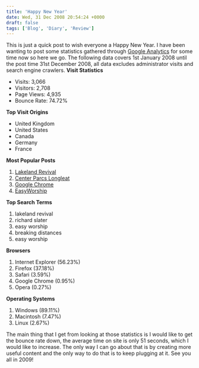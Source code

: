 ```yaml
---
title: 'Happy New Year'
date: Wed, 31 Dec 2008 20:54:24 +0000
draft: false
tags: ['Blog', 'Diary', 'Review']
---
```


This is just a quick post to wish everyone a Happy New Year. I have been wanting to post some statistics gathered through [Google Analytics](https://www.google.com/analytics/) for some time now so here we go. The following data covers 1st January 2008 until the post time 31st December 2008, all data excludes administrator visits and search engine crawlers. **Visit Statistics**

*   Visits: 3,066
*   Visitors: 2,708
*   Page Views: 4,935
*   Bounce Rate: 74.72%

**Top Visit Origins**

*   United Kingdom
*   United States
*   Canada
*   Germany
*   France

**Most Popular Posts**

1.  [Lakeland Revival](/archives/2008/05/08/lakeland-revival/)
2.  [Center Parcs Longleat](/archives/2008/08/02/center-parcs-longleat)
3.  [Google Chrome](/archives/2008/09/02/google-chrome/)
4.  [EasyWorship](/archives/2008/07/31/easyworship/)

**Top Search Terms**

1.  lakeland revival
2.  richard slater
3.  easy worship
4.  breaking distances
5.  easy worship

**Browsers**

1.  Internet Explorer (56.23%)
2.  Firefox (37.18%)
3.  Safari (3.59%)
4.  Google Chrome (0.95%)
5.  Opera (0.27%)

**Operating Systems**

1.  Windows (89.11%)
2.  Macintosh (7.47%)
3.  Linux (2.67%)

The main thing that I get from looking at those statistics is I would like to get the bounce rate down, the average time on site is only 51 seconds, which I would like to increase. The only way I can go about that is by creating more useful content and the only way to do that is to keep plugging at it. See you all in 2009!